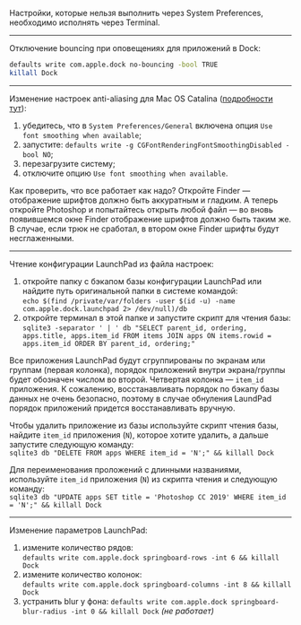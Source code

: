 
Настройки, которые нельзя выполнить через System Preferences, необходимо исполнять через Terminal.

***

Отключение bouncing при оповещениях для приложений в Dock:
``` Bash
defaults write com.apple.dock no-bouncing -bool TRUE
killall Dock
```
***

Изменение настроек anti-aliasing для Mac OS Catalina ([подробности тут](https://www.reddit.com/r/apple/comments/9inu3e/if_the_font_rendering_on_mojave_looks_odd_to_you/)):

1. убедитесь, что в `System Preferences/General` включена опция `Use font smoothing when available`;
2. запустите: `defaults write -g CGFontRenderingFontSmoothingDisabled -bool NO`;
3. перезагрузите систему;
4. отключите опцию `Use font smoothing when available`.

Как проверить, что все работает как надо? Откройте Finder — отображение шрифтов должно быть аккуратным и гладким. А теперь откройте Photoshop и попытайтесь открыть любой файл — во вновь появившемся окне Finder отображение шрифтов должно быть таким же. В случае, если трюк не сработал, в втором окне Finder шрифты будут несглаженными.

***

Чтение конфигурации LaunchPad из файла настроек:

1. откройте папку с бэкапом базы конфигурации LaunchPad или найдите путь оригинальной папки в системе командой:  
`echo $(find /private/var/folders -user $(id -u) -name com.apple.dock.launchpad 2> /dev/null)/db`
2. откройте терминал в этой папке и запустите скрипт для чтения базы:  
`sqlite3 -separator ' | ' db "SELECT parent_id, ordering, apps.title, apps.item_id FROM items JOIN apps ON items.rowid = apps.item_id ORDER BY parent_id, ordering;"`

Все приложения LaunchPad будут сгруппированы по экранам или группам (первая колонка), порядок приложений внутри экрана/группы будет обозначен числом во второй. Четвертая колонка — `item_id` приложения. К сожалению, восстанавливать порядок по бэкапу базы данных не очень безопасно, поэтому в случае обнуления LaundPad порядок приложений придется восстанавливать вручную.

Чтобы удалить приложение из базы используйте скрипт чтения базы, найдите `item_id` приложения (`N`), которое хотите удалить, а дальше запустите следующую команду:  
`sqlite3 db "DELETE FROM apps WHERE item_id = 'N';" && killall Dock`

Для переименования проложений с длинными названиями, используйте `item_id` приложения (`N`) из скрипта чтения и следующую команду:  
`sqlite3 db "UPDATE apps SET title = 'Photoshop CC 2019' WHERE item_id = 'N';" && killall Dock`

***

Изменение параметров LaunchPad:

1. измените количество рядов:  
`defaults write com.apple.dock springboard-rows -int 6 && killall Dock`
2. измените количество колонок:  
`defaults write com.apple.dock springboard-columns -int 8 && killall Dock`
3. устранить blur у фона:
`defaults write com.apple.dock springboard-blur-radius -int 0 && killall Dock` *(не работает)*
